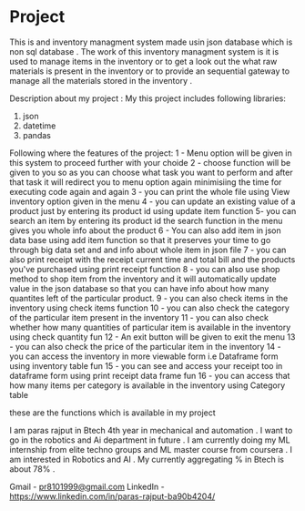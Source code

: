 # Project

This is and inventory managment system made usin json database which is non sql database . The work of this inventory managment system is it is used to manage items in the inventory or to get a look out the what raw materials is present in the inventory or to provide an sequential gateway to manage all the materials stored in the inventory .

Description about my project : 
My this project includes following libraries:
1) json
2) datetime
3) pandas

Following where the features of the project:
1 - Menu option will be given in this system to proceed further with your choide
2 - choose function will be given to you so as you can choose what task you want to perform and after that task it will redirect you to menu option again minimisiing the time for executing code again  and again
3 - you can print the whole file using View inventory option given in the menu
4 - you can update an existing value of a product just by entering its product id using update item function
5- you can search an item by entering its product id the search function in the menu gives you whole info about the product
6 - You can also add item in json data base using add item function so that it preserves your time to go through big data set and and info about whole item in json file 
7 - you can also  print receipt with the receipt current time and total bill and the products you've purchased using print receipt function
8 - you can also use shop method to shop item from the inventory and it will automatically update value in the json database so that you can have info about how many quantites left of the particular product.
9 - you can also check items in the inventory using check items function
10 - you can also check the category of the particular item present in the inventory 
11 - you can also check whether how many quantities of particular item is available in the inventory using check quantity fun
12 - An exit button will be given to exit the menu 
13 - you can also check the price of the particular item in the inventory
14 - you can access the inventory in more viewable form i.e Dataframe form using inventory table fun
15 - you can see and access your receipt too in dataframe form using  print receipt data frame  fun
16 - you can access that how many items per category is available in the inventory using Category table

these are the functions which is available in my project 

I am paras rajput in Btech 4th year in mechanical and automation  . I want to go  in the robotics and Ai department in future . I am currently doing my ML internship from elite techno groups and ML master course from coursera . I am interested in  Robotics and AI . My currently aggregating % in Btech is about 78% . 

Gmail - pr8101999@gmail.com
LinkedIn - https://www.linkedin.com/in/paras-rajput-ba90b4204/
‍

